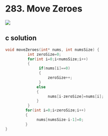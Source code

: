 # 283. Move Zeroes
<img src="https://github.com/vampire1996/LeetCode/blob/master/Problems/201-300/283.MoveZeroes/problem.png "/>

## c solution
```c
void moveZeroes(int* nums, int numsSize) {
          int zeroSize=0;
          for(int i=0;i<numsSize;i++)
          {
               if(nums[i]==0)
               {
                   zeroSize++; 
               }
              else
              {
                   nums[i-zeroSize]=nums[i];
              }
          }
         for(int i=0;i<zeroSize;i++)
         {
              nums[numsSize-i-1]=0;
         }     
}
```
